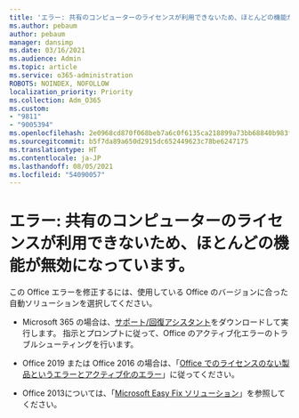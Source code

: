 ```yaml
---
title: 'エラー: 共有のコンピューターのライセンスが利用できないため、ほとんどの機能が無効になっています。'
ms.author: pebaum
author: pebaum
manager: dansimp
ms.date: 03/16/2021
ms.audience: Admin
ms.topic: article
ms.service: o365-administration
ROBOTS: NOINDEX, NOFOLLOW
localization_priority: Priority
ms.collection: Adm_O365
ms.custom:
- "9811"
- "9005394"
ms.openlocfilehash: 2e0968cd870f068beb7a6c0f6135ca218899a73bb68840b983f515bbc760b3ab
ms.sourcegitcommit: b5f7da89a650d2915dc652449623c78be6247175
ms.translationtype: HT
ms.contentlocale: ja-JP
ms.lasthandoff: 08/05/2021
ms.locfileid: "54090057"
---
```

# <a name="error-most-features-are-turned-off-because-a-shared-computer-license"></a>エラー: 共有のコンピューターのライセンスが利用できないため、ほとんどの機能が無効になっています。

この Office エラーを修正するには、使用している Office のバージョンに合った自動ソリューションを選択してください。

- Microsoft 365 の場合は、[サポート/回復アシスタント](https://aka.ms/SaRA-OfficeActivation-Chat)をダウンロードして実行します。 指示とプロンプトに従って、Office のアクティブ化エラーのトラブルシューティングを行います。

- Office 2019 または Office 2016 の場合は、「[Office でのライセンスのない製品というエラーとアクティブ化のエラー](https://support.microsoft.com/office/0d23d3c0-c19c-4b2f-9845-5344fedc4380#bkmk_fixyourself)」に従ってください。

- Office 2013については、「[Microsoft Easy Fix ソリューション](https://support.microsoft.com/topic/microsoft-easy-fix-solutions-have-been-discontinued-b0f4b5f9-3b5a-bd9e-d75d-d45e2f12e16c)」を参照してください。